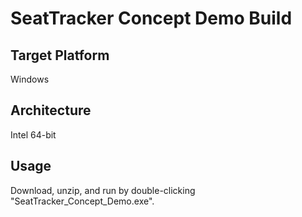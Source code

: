 # SeatTracker Concept Demo Build
## Target Platform
Windows
## Architecture
Intel 64-bit
## Usage
Download, unzip, and run by double-clicking "SeatTracker_Concept_Demo.exe".